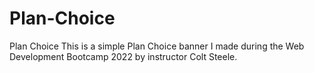 # Plan-Choice
Plan Choice
This is a simple Plan Choice banner I made during the Web Development Bootcamp 2022 by instructor Colt Steele.

